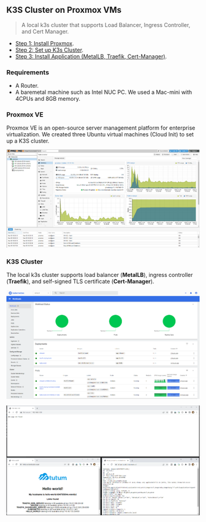 ## K3S Cluster on Proxmox VMs

> A local k3s cluster that supports Load Balancer, Ingress Controller, and Cert Manager.

- [Step 1: Install Proxmox](1-proxmox-cloud-init/README.md).
- [Step 2: Set up K3s Cluster](2-k3sup-cluster/README.md).
- [Step 3: Install Application (MetalLB, Traefik, Cert-Manager)](3-deployment/README.md).

### Requirements

- A Router.
- A baremetal machine such as Intel NUC PC. We used a Mac-mini with 4CPUs and 8GB memory.

### Proxmox VE

Proxmox VE is an open-source server management platform for enterprise virtualization. We created three Ubuntu virtual machines (Cloud Init) to set up a K3S cluster.

![](docs/overview.png)

### K3S Cluster

The local k3s cluster supports load balancer (**MetalLB**), ingress controller (**Traefik**), and self-signed TLS certificate (**Cert-Manager**).

![](docs/dashboard.png)

![](docs/app.png)
